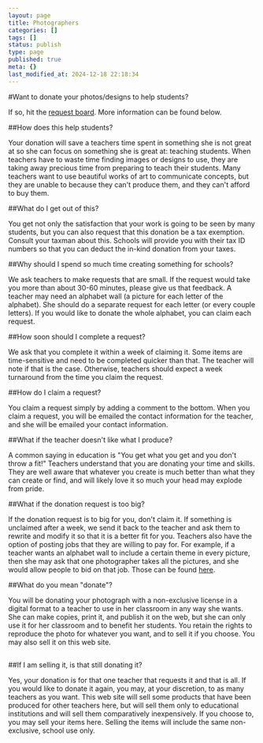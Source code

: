 ```yaml
---
layout: page
title: Photographers
categories: []
tags: []
status: publish
type: page
published: true
meta: {}
last_modified_at: 2024-12-18 22:18:34
---
```

#Want to donate your photos/designs to help students? 


If so, hit the 
[request board](http://paperlessprincipal.com/donation-requests). ​More information can be found below. 

##How does this help students?


Your donation will save a teachers time spent in something she is not great at so she can focus on something she is great at: teaching students. When teachers have to waste time finding images or designs to use, they are taking away precious time from preparing to teach their students. Many teachers want to use beautiful works of art to communicate concepts, but they are unable to because they can't produce them, and they can't afford to buy them.​

##What do I get out of this? 


You get not only the satisfaction that your work is going to be seen by many students, but you can also request that this donation be a tax exemption. Consult your taxman about this. Schools will provide you with their tax ID numbers so that you can deduct the in-kind donation from your taxes. ​

##Why should I spend so much time creating something for schools? 


We ask teachers to make requests that are small. If the request would take you more than about 30-60 minutes, please give us that feedback. A teacher may need an alphabet wall (a picture for each letter of the alphabet). She should do a separate request for each letter (or every couple letters). If you would like to donate the whole alphabet, you can claim each request. ​

##How soon should I complete a request? 


We ask that you complete it within a week of claiming it. Some items are time-sensitive and need to be completed quicker than that. The teacher will note if that is the case. Otherwise, teachers should expect a week turnaround from the time you claim the request.  ​

##How do I claim a request? 


You claim a request simply by adding a comment to the bottom. When you claim a request, you will be emailed the contact information for the teacher, and she will be emailed your contact information. ​

##What if the teacher doesn't like what I produce? 


A common saying in education is "You get what you get and you don't throw a fit!" Teachers understand that you are donating your time and skills. They are well aware that whatever you create is much better than what they can create or find, and will likely love it so much your head may explode from pride. ​​

##What if the donation request is too big? 


If the donation request is to big for you, don't claim it. If something is unclaimed after a week, we send it back to the teacher and ask them to rewrite and modify it so that it is a better fit for you. Teachers also have the option of posting jobs that they are willing to pay for. For example, if a teacher wants an alphabet wall to include a certain theme in every picture, then she may ask that one photographer takes all the pictures, and she would allow people to bid on that job. Those can be found 
[here](http://paperlessprincipal.com/job-requests)​. 

##What do you mean "donate"? 


You will be donating your photograph with a non-exclusive license in a digital format to a teacher to use in her classroom in any way she wants. She can make copies, print it, and publish it on the web, but she can only use it for her classroom and to benefit her students. ​You retain the rights to reproduce the photo for whatever you want, and to sell it if you choose. You may also sell it on this web site. 

##


##If I am selling it, is that still donating it? 


Yes, your donation is for that one teacher that requests it and that is all. If you would like to donate it again, you may, at your discretion, to as many teachers as you want. This web site will sell some products that have been produced for other teachers here, but will sell them only to educational institutions and will sell them comparatively inexpensively. If you choose to, you may sell your items here. Selling the items will include the same non-exclusive, school use only.

##


​
